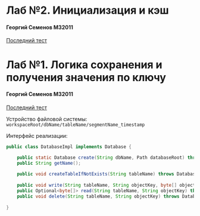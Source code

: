 # Лаб №2. Инициализация и кэш
#### Георгий Семенов M32011
[Последний тест](http://77.234.215.138:28090/job/MrGeorgeous-lab2/34/console)

# Лаб №1. Логика сохранения и получения значения по ключу

#### Георгий Семенов M32011
[Последний тест](http://77.234.215.138:28090/job/Semenov-lab1/57/console)

Устройство файловой системы: `workspaceRoot/dbName/tableName/segmentName_timestamp`

Интерфейс реализации:
```java
public class DatabaseImpl implements Database {

    public static Database create(String dbName, Path databaseRoot) throws DatabaseException;
    public String getName();
    
    public void createTableIfNotExists(String tableName) throws DatabaseException;
    
    public void write(String tableName, String objectKey, byte[] objectValue) throws DatabaseException;
    public Optional<byte[]> read(String tableName, String objectKey) throws DatabaseException;
    public void delete(String tableName, String objectKey) throws DatabaseException;
    
}
```

